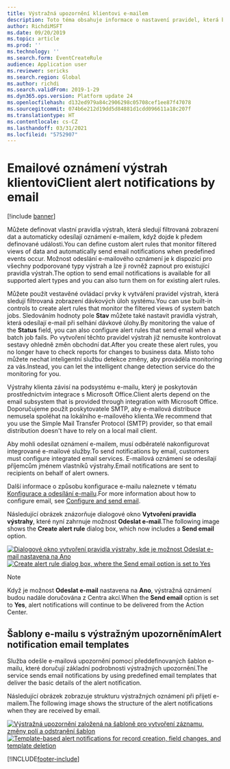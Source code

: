 ```yaml
---
title: Výstražná upozornění klientovi e-mailem
description: Toto téma obsahuje informace o nastavení pravidel, která budou odesílat e-mailová oznámení, pokud dojde k předem definované události.
author: RichdiMSFT
ms.date: 09/20/2019
ms.topic: article
ms.prod: ''
ms.technology: ''
ms.search.form: EventCreateRule
audience: Application user
ms.reviewer: sericks
ms.search.region: Global
ms.author: richdi
ms.search.validFrom: 2019-1-29
ms.dyn365.ops.version: Platform update 24
ms.openlocfilehash: d132ed979a84c2906298c05708cef1ee87f47078
ms.sourcegitcommit: 074b6e212d19dd5d84881d1cdd096611a18c207f
ms.translationtype: HT
ms.contentlocale: cs-CZ
ms.lasthandoff: 03/31/2021
ms.locfileid: "5752907"
---
```

# <a name="client-alert-notifications-by-email"></a><span data-ttu-id="b68a8-103">Emailové oznámení výstrah klientovi</span><span class="sxs-lookup"><span data-stu-id="b68a8-103">Client alert notifications by email</span></span>

[!include [banner](../includes/banner.md)]

<span data-ttu-id="b68a8-104">Můžete definovat vlastní pravidla výstrah, která sledují filtrovaná zobrazení dat a automaticky odesílají oznámení e-mailem, když dojde k předem definované události.</span><span class="sxs-lookup"><span data-stu-id="b68a8-104">You can define custom alert rules that monitor filtered views of data and automatically send email notifications when predefined events occur.</span></span> <span data-ttu-id="b68a8-105">Možnost odeslání e-mailového oznámení je k dispozici pro všechny podporované typy výstrah a lze ji rovněž zapnout pro existující pravidla výstrah.</span><span class="sxs-lookup"><span data-stu-id="b68a8-105">The option to send email notifications is available for all supported alert types and you can also turn them on for existing alert rules.</span></span>

<span data-ttu-id="b68a8-106">Můžete použít vestavěné ovládací prvky k vytváření pravidel výstrah, která sledují filtrovaná zobrazení dávkových úloh systému.</span><span class="sxs-lookup"><span data-stu-id="b68a8-106">You can use built-in controls to create alert rules that monitor the filtered views of system batch jobs.</span></span> <span data-ttu-id="b68a8-107">Sledováním hodnoty pole **Stav** můžete také nastavit pravidla výstrah, která odesílají e-mail při selhání dávkové úlohy.</span><span class="sxs-lookup"><span data-stu-id="b68a8-107">By monitoring the value of the **Status** field, you can also configure alert rules that send email when a batch job fails.</span></span> <span data-ttu-id="b68a8-108">Po vytvoření těchto pravidel výstrah již nemusíte kontrolovat sestavy ohledně změn obchodní dat.</span><span class="sxs-lookup"><span data-stu-id="b68a8-108">After you create these alert rules, you no longer have to check reports for changes to business data.</span></span> <span data-ttu-id="b68a8-109">Místo toho můžete nechat inteligentní službu detekce změny, aby prováděla monitoring za vás.</span><span class="sxs-lookup"><span data-stu-id="b68a8-109">Instead, you can let the intelligent change detection service do the monitoring for you.</span></span>

<span data-ttu-id="b68a8-110">Výstrahy klienta závisí na podsystému e-mailu, který je poskytován prostřednictvím integrace s Microsoft Office.</span><span class="sxs-lookup"><span data-stu-id="b68a8-110">Client alerts depend on the email subsystem that is provided through integration with Microsoft Office.</span></span> <span data-ttu-id="b68a8-111">Doporučujeme použít poskytovatele SMTP, aby e-mailová distribuce nemusela spoléhat na lokálního e-mailového klienta.</span><span class="sxs-lookup"><span data-stu-id="b68a8-111">We recommend that you use the Simple Mail Transfer Protocol (SMTP) provider, so that email distribution doesn't have to rely on a local mail client.</span></span>

<span data-ttu-id="b68a8-112">Aby mohli odesílat oznámení e-mailem, musí odběratelé nakonfigurovat integrované e-mailové služby.</span><span class="sxs-lookup"><span data-stu-id="b68a8-112">To send notifications by email, customers must configure integrated email services.</span></span> <span data-ttu-id="b68a8-113">E-mailová oznámení se odesílají příjemcům jménem vlastníků výstrahy.</span><span class="sxs-lookup"><span data-stu-id="b68a8-113">Email notifications are sent to recipients on behalf of alert owners.</span></span>

<span data-ttu-id="b68a8-114">Další informace o způsobu konfigurace e-mailu naleznete v tématu [Konfigurace a odesílání e-mailu](../organization-administration/configure-email.md).</span><span class="sxs-lookup"><span data-stu-id="b68a8-114">For more information about how to configure email, see [Configure and send email](../organization-administration/configure-email.md).</span></span>

<span data-ttu-id="b68a8-115">Následující obrázek znázorňuje dialogové okno **Vytvoření pravidla výstrahy**, které nyní zahrnuje možnost **Odeslat e-mail**.</span><span class="sxs-lookup"><span data-stu-id="b68a8-115">The following image shows the **Create alert rule** dialog box, which now includes a **Send email** option.</span></span>

<span data-ttu-id="b68a8-116">[![Dialogové okno vytvoření pravidla výstrahy, kde je možnost Odeslat e-mail nastavena na Ano](./media/Create-alert-rule-form.png)](./media/Create-alert-rule-form.png)</span><span class="sxs-lookup"><span data-stu-id="b68a8-116">[![Create alert rule dialog box, where the Send email option is set to Yes](./media/Create-alert-rule-form.png)](./media/Create-alert-rule-form.png)</span></span>

> [!NOTE]
> <span data-ttu-id="b68a8-117">Když je možnost **Odeslat e-mail** nastavena na **Ano**, výstražná oznámení budou nadále doručována z Centra akcí.</span><span class="sxs-lookup"><span data-stu-id="b68a8-117">When the **Send email** option is set to **Yes**, alert notifications will continue to be delivered from the Action Center.</span></span>

## <a name="alert-notification-email-templates"></a><span data-ttu-id="b68a8-118">Šablony e-mailu s výstražným upozorněním</span><span class="sxs-lookup"><span data-stu-id="b68a8-118">Alert notification email templates</span></span>

<span data-ttu-id="b68a8-119">Služba odešle e-mailová upozornění pomocí předdefinovaných šablon e-mailu, které doručují základní podrobnosti výstražných upozornění.</span><span class="sxs-lookup"><span data-stu-id="b68a8-119">The service sends email notifications by using predefined email templates that deliver the basic details of the alert notification.</span></span>

<span data-ttu-id="b68a8-120">Následující obrázek zobrazuje strukturu výstražných oznámení při přijetí e-mailem.</span><span class="sxs-lookup"><span data-stu-id="b68a8-120">The following image shows the structure of the alert notifications when they are received by email.</span></span>

<span data-ttu-id="b68a8-121">[![Výstražná upozornění založená na šabloně pro vytvoření záznamu, změny polí a odstranění šablon](./media/Alert-email-templates.png)](./media/Alert-email-templates.png)</span><span class="sxs-lookup"><span data-stu-id="b68a8-121">[![Template-based alert notifications for record creation, field changes, and template deletion](./media/Alert-email-templates.png)](./media/Alert-email-templates.png)</span></span>


[!INCLUDE[footer-include](../../../includes/footer-banner.md)]